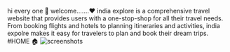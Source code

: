 hi every one 🙏
welcome.......❤️
india explore is a comprehensive travel website that provides users with a one-stop-shop for all their travel needs. From booking flights and hotels to planning itineraries and activities, india expolre makes it easy for travelers to plan and book their dream trips.
#HOME 🏠
![screenshots](./../image/home.png)